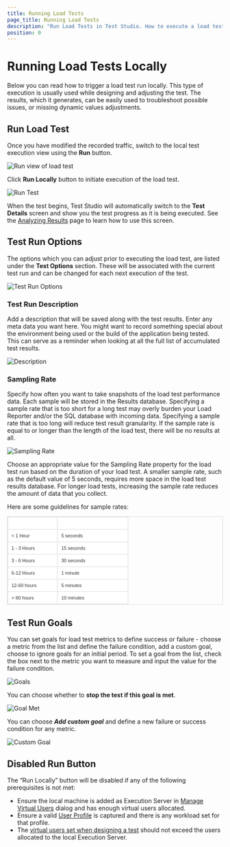 ```yaml
---
title: Running Load Tests
page_title: Running Load Tests
description: "Run Load Tests in Test Studio. How to execute a load test in Test Studio"
position: 0
---
```

# Running Load Tests Locally

Below you can read how to trigger a load test run locally. This type of execution is usually used while designing and adjusting the test. The results, which it generates, can be easily used to troubleshoot possible issues, or missing dynamic values adjustments.

## Run Load Test

Once you have modified the recorded traffic, switch to the local test execution view using the **Run** button.

![Run view of load test][1]

Click **Run Locally** button to initiate execution of the load test.

![Run Test][7]

When the test begins, Test Studio will automatically switch to the **Test Details** screen and show you the test progress as it is being executed. See the <a href="/features/testing-types/load-testing/analyzing-results" target="_blank">Analyzing Results</a> page to learn how to use this screen.

## Test Run Options

The options which you can adjust prior to executing the load test, are listed under the **Test Options** section. These will be associated with the current test run and can be changed for each next execution of the test.

![Test Run Options][1a]

### Test Run Description

Add a description that will be saved along with the test results. Enter any meta data you want here. You might want to record something special about the environment being used or the build of the application being tested. This can serve as a reminder when looking at all the full list of accumulated test results.

![Description][2]

### Sampling Rate

Specify how often you want to take snapshots of the load test performance data. Each sample will be stored in the Results database. Specifying a sample rate that is too short for a long test may overly burden your Load Reporter and/or the SQL database with incoming data. Specifying a sample rate that is too long will reduce test result granularity. If the sample rate is equal to or longer than the length of the load test, there will be no results at all.

![Sampling Rate][3]

Choose an appropriate value for the Sampling Rate property for the load test run based on the duration of your load test. A smaller sample rate, such as the default value of 5 seconds, requires more space in the load test results database. For longer load tests, increasing the sample rate reduces the amount of data that you collect.

Here are some guidelines for sample rates:

<style>
table.docs {
font-family: verdana,arial,sans-serif;
font-size:11px;
color:#333333;
border: 1px solid #dbdbdb;
border-collapse: collapse;
}
table.docs th {
color:#fff;
background-color:#00аб8е;
border: 1px solid #dbdbdb;
padding: 8px;
}
table.docs tr {
background-color:#ffffff;
}
table.docs td {
border: 1px solid #dbdbdb;
padding: 8px;
}

</style>
<table class="docs">
<tr>
	<th>Load Test Duration</th><th>Recommended Sample Rate</th>
</tr>
<tr>
	<td>< 1 Hour</td><td>5 seconds </td>
</tr>
<tr>
	<td>1 - 3 Hours</td><td>15 seconds</td>
</tr>
<tr>
	<td>3 - 6 Hours</td><td>30 seconds</td>
</tr>
<tr>
	<td>6-12 Hours</td><td>1 minute</td>
</tr>
<tr>
	<td>12-60 hours</td><td>5 minutes</td>
</tr>
<tr>
	<td>> 60 hours</td><td>10 minutes</td>
</tr>
<table>

## Test Run Goals

You can set goals for load test metrics to define success or failure - choose a metric from the list and define the failure condition, add a custom goal, choose to ignore goals for an initial period. To set a goal from the list, check the box next to the metric you want to measure and input the value for the failure condition.

![Goals][4]

You can choose whether to **stop the test if this goal is met**.

![Goal Met][5]

You can choose ***Add custom goal*** and define a new failure or success condition for any metric.

![Custom Goal][6]

## Disabled Run Button

The “Run Locally” button will be disabled if any of the following prerequisites is not met:

- Ensure the local machine is added as Execution Server in <a href="/features/testing-types/load-testing/managing-vu" target="_blank">Manage Virtual Users</a> dialog and has enough virtual users allocated.
- Ensure a valid <a href="/features/testing-types/load-testing/adding-user-profiles" target="_blank">User Profile</a> is captured and there is any workload set for that profile.
- The <a href="/features/testing-types/load-testing/test-settings#available-users" target="_blank">virtual users set when designing a test</a> should not exceed the users allocated to the local Execution Server.

[1]: /img/features/testing-types/load-testing/running-tests/fig1.png
[1a]: /img/features/testing-types/load-testing/running-tests/fig1a.png
[2]: /img/features/testing-types/load-testing/running-tests/fig2.png
[3]: /img/features/testing-types/load-testing/running-tests/fig3.png
[4]: /img/features/testing-types/load-testing/running-tests/fig4.png
[5]: /img/features/testing-types/load-testing/running-tests/fig5.png
[6]: /img/features/testing-types/load-testing/running-tests/fig6.png
[7]: /img/features/testing-types/load-testing/running-tests/fig7.png
[8]: /img/features/testing-types/load-testing/running-tests/fig8.png




